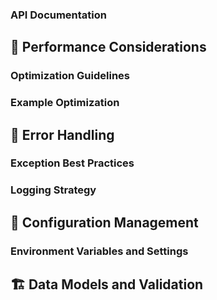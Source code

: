 ### API Documentation

## 🚀 Performance Considerations

### Optimization Guidelines

### Example Optimization

## 🚨 Error Handling

### Exception Best Practices

### Logging Strategy

## 🔧 Configuration Management

### Environment Variables and Settings

## 🏗️ Data Models and Validation
